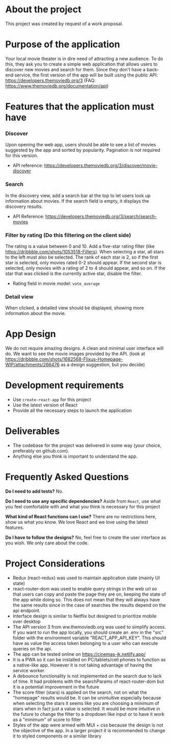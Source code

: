 # About the project

This project was created by request of a work proposal.

# Purpose of the application

Your local movie theater is in dire need of attracting a new audience. To do this, they ask you to create a simple web application that allows users to discover new movies and search for them. Since they don't have a back-end service, the first version of the app will be built using the public API: https://developers.themoviedb.org/3 (FAQ: https://www.themoviedb.org/documentation/api)

# Features that the application must have

### Discover

Upon opening the web app, users should be able to see a list of movies suggested by the app and sorted by popularity.
Pagination is not required for this version.
- API reference: https://developers.themoviedb.org/3/discover/movie-discover

### Search

In the discovery view, add a search bar at the top to let users look up information about movies. If the search field is empty, it displays the discovery results.
- API Reference: https://developers.themoviedb.org/3/search/search-movies

### Filter by rating (Do this filtering on the client side)

The rating is a value between 0 and 10. Add a five-star rating filter (like https://dribbble.com/shots/1053518-Filters). When selecting a star, all stars to the left must also be selected. The rank of each star is 2, so if the first star is selected, only movies rated 0-2 should appear. If the second star is selected, only movies with a rating of 2 to 4 should appear, and so on. If the star that was clicked is the currently active star, disable the filter.
- Rating field in movie model: `vote_average`

### Detail view

When clicked, a detailed view should be displayed, showing more information about the movie.

# App Design

We do not require amazing designs. A clean and minimal user interface will do. We want to see the movie images provided by the API. (look at https://dribbble.com/shots/1682568-Flixus-Homepage-WIP/attachments/266476 as a design suggestion, but you decide)

# Development requirements

- Use `create-react-app` for this project
- Use the latest version of React
- Provide all the necessary steps to launch the application

# Deliverables

- The codebase for the project was delivered in some way (your choice, preferably on github.com).
- Anything else you think is important to understand the app.

# Frequently Asked Questions

**Do I need to add tests?**
No.

**Do I need to use any specific dependencies?**
Aside from `React`, use what you feel comfortable with and what you think is necessary for this project

**What kind of React functions can I use?**
There are no restrictions here, show us what you know. We love React and we love using the latest features.

**Do I have to follow the designs?**
No, feel free to create the user interface as you wish. We only care about the code.


# Project Considerations

- Redux (react-redux) was used to maintain application state (mainly UI state)
- react-router-dom was used to enable query strings in the web url so that users can copy and paste the page they are on, keeping the state of the app while doing so. This does not mean that they will always have the same results since in the case of searches the results depend on the api endpoint. 
- Interface design is similar to Netflix but designed to prioritize mobile over desktop
- The API version 3 from ww.themoviedb.org was used to simplify access. If you want to run the app locally, you should create an .env in the "src" folder with the environment variable "REACT_APP_API_KEY". This should have as value the access token belonging to a user who can execute queries on the api.
- The app can be tested online on https://cinemas-jk.netlify.app/
- It is a PWA so it can be installed on PC/tablets/cell phones to function as a native-like app. However it is not taking advantage of having the service worker.
- A debounce functionality is not implemented on the search due to lack of time. It had problems with the searchParams of react-router-dom but it is a potential improvement in the future
- The score filter (stars) is applied on the search, not on what the "homepage" results would be. It can be unintuitive especially because when selecting the stars it seems like you are choosing a minimum of stars when in fact just a value is selected. It would be more intuitive in the future to change the filter to a dropdown like input or to have it work as a "minimum" of score to filter
- Styles of the app were armed with MUI + css because the design is not the objective of the app. In a larger project it is recommended to change it to styled components or a similar library 
